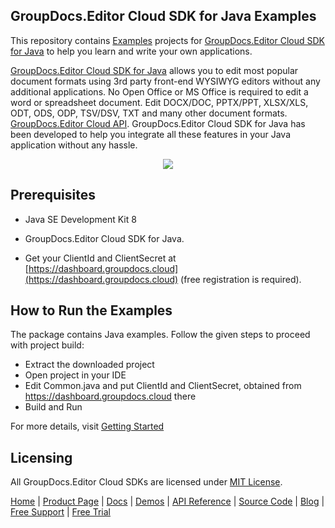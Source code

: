 ## GroupDocs.Editor Cloud SDK for Java Examples

This repository contains [Examples](Examples) projects for [GroupDocs.Editor Cloud SDK for Java](https://products.groupdocs.cloud/editor/java) to help you learn and write your own applications.

[GroupDocs.Editor Cloud SDK for Java](https://products.groupdocs.cloud/editor/java) allows you to edit most popular document formats using 3rd party front-end WYSIWYG editors without any additional applications. No Open Office or MS Office is required to edit a word or spreadsheet document. Edit DOCX/DOC, PPTX/PPT, XLSX/XLS, ODT, ODS, ODP, TSV/DSV, TXT and many other document formats.
[GroupDocs.Editor Cloud API](https://products.groupdocs.cloud/editor). GroupDocs.Editor Cloud SDK for Java has been developed to help you integrate all these features in your Java application without any hassle.

<p align="center">

  <a title="Download complete GroupDocs.Editor Cloud SDK Examples for Java source code" href="https://github.com/groupdocs-editor-cloud/groupdocs-editor-cloud-java-samples/archive/master.zip">
	<img src="https://raw.github.com/AsposeExamples/java-examples-dashboard/master/images/downloadZip-Button-Large.png" />
  </a>
</p>

## Prerequisites

+ Java SE Development Kit 8
+ GroupDocs.Editor Cloud SDK for Java.

+ Get your ClientId and ClientSecret at [https://dashboard.groupdocs.cloud](https://dashboard.groupdocs.cloud) (free registration is required).

## How to Run the Examples

The package contains Java examples. Follow the given steps to proceed with project build:

+ Extract the downloaded project
+ Open project in your IDE
+ Edit Common.java and put ClientId and ClientSecret, obtained from https://dashboard.groupdocs.cloud there
+ Build and Run

For more details, visit  [Getting Started](https://docs.groupdocs.cloud/editor/getting-started/)

## Licensing

All GroupDocs.Editor Cloud SDKs are licensed under [MIT License](LICENSE).

[Home](https://www.groupdocs.cloud/) | [Product Page](https://products.groupdocs.cloud/editor/java) | [Docs](https://docs.groupdocs.cloud/editor/) | [Demos](https://products.groupdocs.app/editor/family) | [API Reference](https://apireference.groupdocs.cloud/editor/) | [Source Code](https://github.com/groupdocs-editor-cloud/groupdocs-editor-cloud-java) | [Blog](https://blog.groupdocs.cloud/category/editor/) | [Free Support](https://forum.groupdocs.cloud/c/editor) | [Free Trial](https://purchase.groupdocs.cloud/trial)
